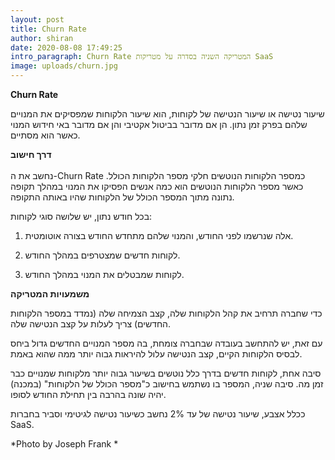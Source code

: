 ```yaml
---
layout: post
title: Churn Rate
author: shiran
date: 2020-08-08 17:49:25
intro_paragraph: Churn Rate המטריקה השניה בסדרה על מטריקות SaaS
image: uploads/churn.jpg
---
```

**Churn Rate**

שיעור נטישה או שיעור הנטישה של לקוחות, הוא שיעור הלקוחות שמפסיקים את המנויים שלהם בפרק זמן נתון. הן אם מדובר בביטול אקטיבי והן אם מדובר באי חידוש המנוי כאשר הוא מסתיים.

**דרך חישוב** <BR><BR>
נחשב את ה-Churn Rate כמספר הלקוחות הנוטשים חלקי מספר הלקוחות הכולל.
כאשר מספר הלקוחות הנוטשים הוא כמה אנשים הפסיקו את המנוי במהלך תקופה נתונה מתוך המספר הכולל של הלקוחות שהיו באותה התקופה.

בכל חודש נתון, יש שלושה סוגי לקוחות:

1. אלה שנרשמו לפני החודש, והמנוי שלהם מתחדש החודש בצורה אוטומטית.

2. לקוחות חדשים שמצטרפים במהלך החודש.

3. לקוחות שמבטלים את המנוי במהלך החודש.


**משמעויות המטריקה**

כדי שחברה תרחיב את קהל הלקוחות שלה, קצב הצמיחה שלה (נמדד במספר הלקוחות החדשים) צריך לעלות על קצב הנטישה שלה.

עם זאת, יש להתחשב בעובדה שבחברה צומחת, בה מספר המנויים החדשים גדול ביחס לבסיס הלקוחות הקיים, קצב הנטישה עלול להיראות גבוה יותר ממה שהוא באמת.

סיבה אחת, לקוחות חדשים בדרך כלל נוטשים בשיעור גבוה יותר מלקוחות שמנויים כבר זמן מה. 
סיבה שניה, המספר בו נשתמש בחישוב כ"מספר הכולל של הלקוחות" (במכנה) יהיה שונה בהרבה בין תחילת החודש לסופו.

ככלל אצבע, שיעור נטישה של עד 2% נחשב כשיעור נטישה לגיטימי וסביר בחברות SaaS.

*Photo by Joseph Frank *



